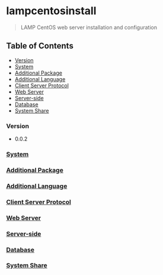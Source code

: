 # lampcentosinstall
> LAMP CentOS web server installation and configuration

## Table of Contents
* [Version](#version)
* [System](#system)
* [Additional Package](#additional-package)
* [Additional Language](#additional-language)
* [Client Server Protocol](#client-server-protocol)
* [Web Server](#web-server)
* [Server-side](#server-side)
* [Database](#database)
* [System Share](#system-share)

### Version
* 0.0.2

### [System](https://github.com/Cuates/lampcentosinstall/blob/master/system)

### [Additional Package](https://github.com/Cuates/lampcentosinstall/tree/master/additionalpackage)

### [Additional Language](https://github.com/Cuates/lampcentosinstall/tree/master/additionallanguage)

### [Client Server Protocol](https://github.com/Cuates/lampcentosinstall/tree/master/clientseverprotocol)

### [Web Server](https://github.com/Cuates/lampcentosinstall/tree/master/webserver)

### [Server-side](https://github.com/Cuates/lampcentosinstall/tree/master/serverside)

### [Database](https://github.com/Cuates/lampcentosinstall/tree/master/database)

### [System Share](https://github.com/Cuates/lampcentosinstall/tree/master/systemshare)
